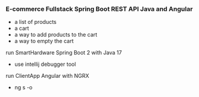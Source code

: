 ### E-commerce Fullstack Spring Boot REST API Java and Angular
- a list of products
- a cart
- a way to add products to the cart
- a way to empty the cart

run SmartHardware Spring Boot 2 with Java 17
- use intellij debugger tool

run ClientApp Angular with NGRX
- ng s -o
